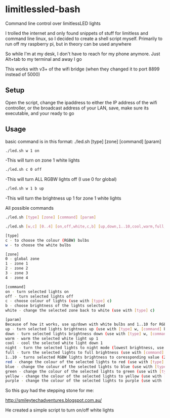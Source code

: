 limitlessled-bash
=================

Command line control over limitlessLED lights

I trolled the internet and only found snippets of stuff for limitless and command line linux,
so I decided to create a shell script myself. Primarily to run off my raspberry pi, but in theory can be used anywhere

So while I'm at my desk, I don't have to reach for my phone anymore. Just Alt+tab to my terminal and away I go

This works with v3+ of the wifi bridge (when they changed it to port 8899 instead of 5000)

## Setup
Open the script, change the ipaddress to either the IP address of the wifi controller, or the broadcast address of your LAN, save, make sure its executable, and your ready to go

## Usage
basic command is in this format: ./led.sh [type] [zone] [command] [param]
```bash
./led.sh w 1 on
```
-This will turn on zone 1 white lights
```bash
./led.sh c 0 off
```
-This will turn ALL RGBW lights off (I use 0 for global)
```bash
./led.sh w 1 b up
```
-This will turn the brightness up 1 for zone 1 white lights


All possible commands
```bash
./led.sh [type] [zone] [command] [param]

./led.sh [w,c] [0..4] [on,off,white,c,b] [up,down,1..10,cool,warm,full,night,red,blue,green,yellow,purple,orange,pink]

[type]
c - to choose the colour (RGBW) bulbs
w - to choose the white bulbs

[zone]
0 - global zone
1 - zone 1
2 - zone 2
3 - zone 3
4 - zone 4

[command]
on - turn selected lights on
off - turn selected lights off
c - choose colour of lights (use with [type] c)
b - choose brightness of the lights selected
white - change the selected zone back to white (use with [type] c)

[param]
Because of how it works, use up/down with white bulbs and 1..10 for RGBW bulb brightness
up - turn selected lights brightness up (use with [type] w, [command] b)
down - turn selected lights brightness down (use with [type] w, [command] b)
warm - warm the selected white light up 1
cool - cool the selected white light down 1
night - turn the selected lights to night mode (lowest brightness, use with [command] b)
full - turn the selected lights to full brightness (use with [command] b)
1..10 - turns selected RGBW lights brightness to coressponding value (2 = 20% etc)(use with [type] c, [command] b)
red - change the colour of the selected lights to red (use with [type] c, [command] c)
blue - change the colour of the selected lights to blue (use with [type] c, [command] c)
green - change the colour of the selected lights to green (use with [type] c, [command] c)
yellow - change the colour of the selected lights to yellow (use with [type] c, [command] c)
purple - change the colour of the selected lights to purple (use with [type] c, [command] c)
```

So this guy had the stepping stone for me:

http://smileytechadventures.blogspot.com.au/

He created a simple script to turn on/off white lights
